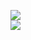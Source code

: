 [![](https://img.shields.io/badge/Made%20With-Github%20Spray-lightgrey.svg?style=for-the-badge&logo=github)](https://github.com/Annihil/github-spray#6879)  
[![](https://i.imgur.com/2DrTn0Z.gif)](https://github.com/Annihil/github-spray)